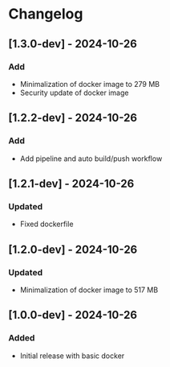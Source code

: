 # Changelog


## [1.3.0-dev] - 2024-10-26
### Add
- Minimalization of docker image to 279 MB
- Security update of docker image 

## [1.2.2-dev] - 2024-10-26
### Add
- Add pipeline and auto build/push workflow

## [1.2.1-dev] - 2024-10-26
### Updated
- Fixed dockerfile

## [1.2.0-dev] - 2024-10-26
### Updated
- Minimalization of docker image to 517 MB

## [1.0.0-dev] - 2024-10-26
### Added
- Initial release with basic docker

